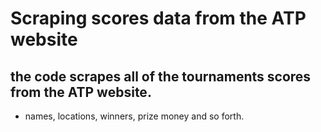 # Scraping scores data from the ATP website

## the code scrapes all of the tournaments scores from the ATP website.

- names, locations, winners, prize money and so forth.
